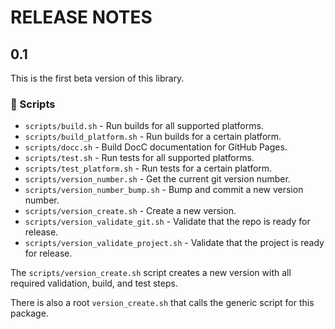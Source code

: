 # RELEASE NOTES


## 0.1

This is the first beta version of this library.

### 🧾 Scripts

* `scripts/build.sh` - Run builds for all supported platforms.
* `scripts/build_platform.sh` - Run builds for a certain platform.
* `scripts/docc.sh` - Build DocC documentation for GitHub Pages.
* `scripts/test.sh` - Run tests for all supported platforms.
* `scripts/test_platform.sh` - Run tests for a certain platform.
* `scripts/version_number.sh` - Get the current git version number.
* `scripts/version_number_bump.sh` - Bump and commit a new version number.
* `scripts/version_create.sh` - Create a new version.
* `scripts/version_validate_git.sh` - Validate that the repo is ready for release.
* `scripts/version_validate_project.sh` - Validate that the project is ready for release.

The `scripts/version_create.sh` script creates a new version with all required validation, build, and test steps.

There is also a root `version_create.sh` that calls the generic script for this package.
